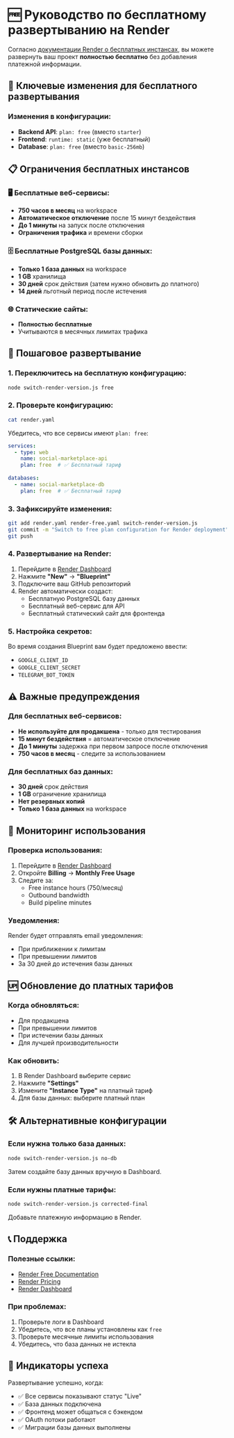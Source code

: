# 🆓 Руководство по бесплатному развертыванию на Render

Согласно [документации Render о бесплатных инстансах](https://render.com/docs/free), вы можете развернуть ваш проект **полностью бесплатно** без добавления платежной информации.

## 🎯 Ключевые изменения для бесплатного развертывания

### Изменения в конфигурации:
- **Backend API**: `plan: free` (вместо `starter`)
- **Frontend**: `runtime: static` (уже бесплатный)
- **Database**: `plan: free` (вместо `basic-256mb`)

## 📋 Ограничения бесплатных инстансов

### 🖥️ Бесплатные веб-сервисы:
- **750 часов в месяц** на workspace
- **Автоматическое отключение** после 15 минут бездействия
- **До 1 минуты** на запуск после отключения
- **Ограничения трафика** и времени сборки

### 🗄️ Бесплатные PostgreSQL базы данных:
- **Только 1 база данных** на workspace
- **1 GB** хранилища
- **30 дней** срок действия (затем нужно обновить до платного)
- **14 дней** льготный период после истечения

### 🌐 Статические сайты:
- **Полностью бесплатные**
- Учитываются в месячных лимитах трафика

## 🚀 Пошаговое развертывание

### 1. Переключитесь на бесплатную конфигурацию:
```bash
node switch-render-version.js free
```

### 2. Проверьте конфигурацию:
```bash
cat render.yaml
```

Убедитесь, что все сервисы имеют `plan: free`:
```yaml
services:
  - type: web
    name: social-marketplace-api
    plan: free  # ✅ Бесплатный тариф
    
databases:
  - name: social-marketplace-db
    plan: free  # ✅ Бесплатный тариф
```

### 3. Зафиксируйте изменения:
```bash
git add render.yaml render-free.yaml switch-render-version.js
git commit -m "Switch to free plan configuration for Render deployment"
git push
```

### 4. Развертывание на Render:
1. Перейдите в [Render Dashboard](https://dashboard.render.com)
2. Нажмите **"New"** → **"Blueprint"**
3. Подключите ваш GitHub репозиторий
4. Render автоматически создаст:
   - Бесплатную PostgreSQL базу данных
   - Бесплатный веб-сервис для API
   - Бесплатный статический сайт для фронтенда

### 5. Настройка секретов:
Во время создания Blueprint вам будет предложено ввести:
- `GOOGLE_CLIENT_ID`
- `GOOGLE_CLIENT_SECRET`
- `TELEGRAM_BOT_TOKEN`

## ⚠️ Важные предупреждения

### Для бесплатных веб-сервисов:
- **Не используйте для продакшена** - только для тестирования
- **15 минут бездействия** = автоматическое отключение
- **До 1 минуты** задержка при первом запросе после отключения
- **750 часов в месяц** - следите за использованием

### Для бесплатных баз данных:
- **30 дней** срок действия
- **1 GB** ограничение хранилища
- **Нет резервных копий**
- **Только 1 база данных** на workspace

## 🔄 Мониторинг использования

### Проверка использования:
1. Перейдите в [Render Dashboard](https://dashboard.render.com)
2. Откройте **Billing** → **Monthly Free Usage**
3. Следите за:
   - Free instance hours (750/месяц)
   - Outbound bandwidth
   - Build pipeline minutes

### Уведомления:
Render будет отправлять email уведомления:
- При приближении к лимитам
- При превышении лимитов
- За 30 дней до истечения базы данных

## 🆙 Обновление до платных тарифов

### Когда обновляться:
- Для продакшена
- При превышении лимитов
- При истечении базы данных
- Для лучшей производительности

### Как обновить:
1. В Render Dashboard выберите сервис
2. Нажмите **"Settings"**
3. Измените **"Instance Type"** на платный тариф
4. Для базы данных: выберите платный план

## 🛠️ Альтернативные конфигурации

### Если нужна только база данных:
```bash
node switch-render-version.js no-db
```
Затем создайте базу данных вручную в Dashboard.

### Если нужны платные тарифы:
```bash
node switch-render-version.js corrected-final
```
Добавьте платежную информацию в Render.

## 📞 Поддержка

### Полезные ссылки:
- [Render Free Documentation](https://render.com/docs/free)
- [Render Pricing](https://render.com/docs/pricing)
- [Render Dashboard](https://dashboard.render.com)

### При проблемах:
1. Проверьте логи в Dashboard
2. Убедитесь, что все планы установлены как `free`
3. Проверьте месячные лимиты использования
4. Убедитесь, что база данных не истекла

## 🎉 Индикаторы успеха

Развертывание успешно, когда:
- ✅ Все сервисы показывают статус "Live"
- ✅ База данных подключена
- ✅ Фронтенд может общаться с бэкендом
- ✅ OAuth потоки работают
- ✅ Миграции базы данных выполнены 
